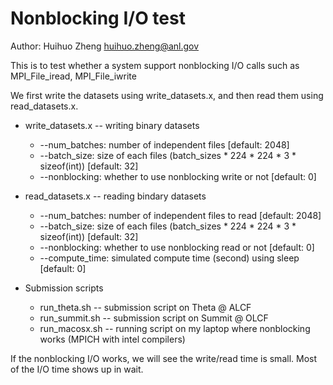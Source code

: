 # Nonblocking I/O test
Author: Huihuo Zheng <huihuo.zheng@anl.gov>

This is to test whether a system support nonblocking I/O calls such as MPI_File_iread, MPI_File_iwrite

We first write the datasets using write_datasets.x, and then read them using read_datasets.x. 

* write_datasets.x  -- writing binary datasets 
   - --num_batches: number of independent files [default: 2048]
   - --batch_size: size of each files (batch_sizes * 224 * 224 * 3 * sizeof(int)) [default: 32]
   - --nonblocking: whether to use nonblocking write or not [default: 0]

* read_datasets.x -- reading bindary datasets
   - --num_batches: number of independent files to read [default: 2048]
   - --batch_size: size of each files (batch_sizes * 224 * 224 * 3 * sizeof(int)) [default: 32]
   - --nonblocking: whether to use nonblocking read or not [default: 0]
   - --compute_time: simulated compute time (second) using sleep [default: 0]

* Submission scripts
   - run_theta.sh -- submission script on Theta @ ALCF
   - run_summit.sh -- submission script on Summit @ OLCF
   - run_macosx.sh -- running script on my laptop where nonblocking works (MPICH with intel compilers)

If the nonblocking I/O works, we will see the write/read time is small. Most of the I/O time shows up in wait. 
